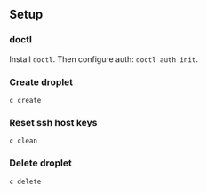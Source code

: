 ## Setup

### doctl

Install `doctl`.  Then configure auth: `doctl auth init`.

### Create droplet

    c create

### Reset ssh host keys

    c clean

### Delete droplet

    c delete
